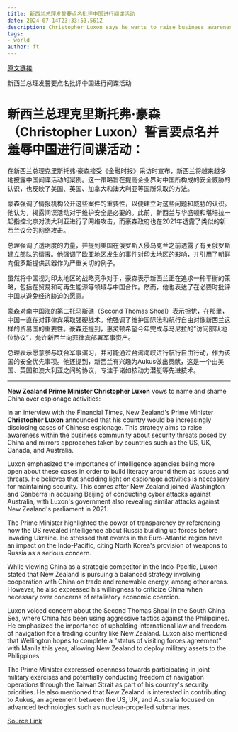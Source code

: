 ```yaml
---
title: 新西兰总理发誓要点名批评中国进行间谍活动
date: 2024-07-14T23:33:53.561Z
description: Christopher Luxon says he wants to raise business awareness of the threat, in an interview with the FT
tags: 
- world
author: ft
---
```


[原文链接](https://ft.com/content/85f96392-5f71-4b21-8365-0847f7c625d2)

新西兰总理发誓要点名批评中国进行间谍活动

# 新西兰总理克里斯托弗·豪森（Christopher Luxon）誓言要点名并羞辱中国进行间谍活动：

在新西兰总理克里斯托弗·豪森接受《金融时报》采访时宣布，新西兰将越来越多地披露中国间谍活动的案例。这一策略旨在提高企业界对中国所构成的安全威胁的认识，也反映了美国、英国、加拿大和澳大利亚等国所采取的方法。

豪森强调了情报机构公开这些案件的重要性，以便建立对这些问题和威胁的认识。他认为，揭露间谍活动对于维护安全是必要的。此前，新西兰与华盛顿和堪培拉一起指控北京对澳大利亚进行了网络攻击，而豪森政府也在2021年透露了类似的新西兰议会的网络攻击。

总理强调了透明度的力量，并提到美国在俄罗斯入侵乌克兰之前透露了有关俄罗斯建立部队的情报。他强调了欧亚地区发生的事件对印太地区的影响，并引用了朝鲜向俄罗斯提供武器作为严重关切的例子。

虽然将中国视为印太地区的战略竞争对手，豪森表示新西兰正在追求一种平衡的策略，包括在贸易和可再生能源等领域与中国合作。然而，他也表达了在必要时批评中国以避免经济胁迫的愿意。

豪森对南中国海的第二托马斯礁（Second Thomas Shoal）表示担忧，在那里，中国一直在对菲律宾采取强硬战术。他强调了维护国际法和航行自由对像新西兰这样的贸易国的重要性。豪森还提到，惠灵顿希望今年完成与马尼拉的“访问部队地位协议”，允许新西兰向菲律宾部署军事资产。

总理表示愿意参与联合军事演习，并可能通过台湾海峡进行航行自由行动，作为该国的安全优先事项。他还提到，新西兰有兴趣为Aukus做出贡献，这是一个由美国、英国和澳大利亚之间的协议，专注于诸如核动力潜艇等先进技术。

---

 **New Zealand Prime Minister Christopher Luxon** vows to name and shame China over espionage activities:

In an interview with the Financial Times, New Zealand's Prime Minister **Christopher Luxon** announced that his country would be increasingly disclosing cases of Chinese espionage. This strategy aims to raise awareness within the business community about security threats posed by China and mirrors approaches taken by countries such as the US, UK, Canada, and Australia.

Luxon emphasized the importance of intelligence agencies being more open about these cases in order to build literacy around them as issues and threats. He believes that shedding light on espionage activities is necessary for maintaining security. This comes after New Zealand joined Washington and Canberra in accusing Beijing of conducting cyber attacks against Australia, with Luxon's government also revealing similar attacks against New Zealand's parliament in 2021.

The Prime Minister highlighted the power of transparency by referencing how the US revealed intelligence about Russia building up forces before invading Ukraine. He stressed that events in the Euro-Atlantic region have an impact on the Indo-Pacific, citing North Korea's provision of weapons to Russia as a serious concern.

While viewing China as a strategic competitor in the Indo-Pacific, Luxon stated that New Zealand is pursuing a balanced strategy involving cooperation with China on trade and renewable energy, among other areas. However, he also expressed his willingness to criticize China when necessary over concerns of retaliatory economic coercion.

Luxon voiced concern about the Second Thomas Shoal in the South China Sea, where China has been using aggressive tactics against the Philippines. He emphasized the importance of upholding international law and freedom of navigation for a trading country like New Zealand. Luxon also mentioned that Wellington hopes to complete a "status of visiting forces agreement" with Manila this year, allowing New Zealand to deploy military assets to the Philippines.

The Prime Minister expressed openness towards participating in joint military exercises and potentially conducting freedom of navigation operations through the Taiwan Strait as part of his country's security priorities. He also mentioned that New Zealand is interested in contributing to Aukus, an agreement between the US, UK, and Australia focused on advanced technologies such as nuclear-propelled submarines.

[Source Link](https://ft.com/content/85f96392-5f71-4b21-8365-0847f7c625d2)

